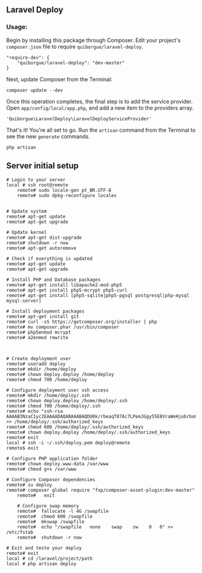 ## Laravel Deploy

### Usage:

Begin by installing this package through Composer. Edit your project's `composer.json` file to require `quiborgue/laravel-deploy`.

    "require-dev": {
        "quiborgue/laravel-deploy": "dev-master"
    }

Next, update Composer from the Terminal:

    composer update --dev

Once this operation completes, the final step is to add the service provider. Open `app/config/local/app.php`, and add a new item to the providers array.

    'Quiborgue\LaravelDeploy\LaravelDeployServiceProvider'

That's it! You're all set to go. Run the `artisan` command from the Terminal to see the new `generate` commands.

    php artisan


## Server initial setup
	# Login to your server
	local # ssh root@remote
        remote# sudo locale-gen pt_BR.UTF-8
        remote# sudo dpkg-reconfigure locales


	# Update system
	remote# apt-get update
	remote#	apt-get upgrade
	
	# Update kernel
	remote#	apt-get dist-upgrade
	remote#	shutdown -r now
	remote#	apt-get autoremove
	
	# Check if everything is updated
	remote#	apt-get update
	remote#	apt-get upgrade
	
	# Install PHP and Database packages
	remote#	apt-get install libapache2-mod-php5
	remote#	apt-get install php5-mcrypt php5-curl
	remote#	apt-get install [php5-sqlite|php5-pgsql postgresql|php-mysql mysql-server]
	
	# Install deployment packages
	remote# apt-get install git
	remote# curl -sS https://getcomposer.org/installer | php
	remote# mv composer.phar /usr/bin/composer
	remote# php5enmod mcrypt
	remote# a2enmod rewrite
	
	
	
	# Create deployment user
	remote#	useradd deploy
	remote#	mkdir /home/deploy
	remote#	chown deploy.deploy /home/deploy
	remote#	chmod 700 /home/deploy

	# Configure deployment user ssh access
	remote#	mkdir /home/deploy/.ssh
	remote#	chown deploy.deploy /home/deploy/.ssh
	remote#	chmod 700 /home/deploy/.ssh
	remote#	echo "ssh-rsa AAAAB3NzaC1yc2EAAAADAQABAAABAQDU0k/rbeaqT87Ac7LPemJGgy55E8VraWeHjobrboUR6tPutqwqykGg3aND5jRMttbBXO2HJYjD7TocHRKVdMX5LFx34mI4MDMaFTHZ1nzyfKbZ0YdjYGafSzXBjC/kKZYCQNTaTjkQ54Y4ouGVs48xvW1h7FJF8lg474FY3xfhpo9WasJI6GyWIJbLPJyRz/VN7PqN+s2ruQdowvMsHCAFbv4SKdXXbFvThVaYPqGc9vH574IWS1ZOekRnqhjs0PUAFsPtN+T5hTUPkB0cQ+MJzjN9AZnX5G0zXoeM2u+WwQwyKT2bqht92ePOjF+pNNAeiWZPd2bM6wRwstoCvnS7" >> /home/deploy/.ssh/authorized_keys
	remote#	chmod 600 /home/deploy/.ssh/authorized_keys
	remote#	chown deploy.deploy /home/deploy/.ssh/authorized_keys
	remote#	exit
	local # ssh -i ~/.ssh/deploy.pem deploy@remote
	remote$ exit

	# Configure PHP application folder
	remote#	chown deploy.www-data /var/www
	remote#	chmod g+s /var/www

	# Configure Composer dependencies
	remote#	su deploy
	remote#	composer global require "fxp/composer-asset-plugin:dev-master"
        remote#   exit

        # Configure swap memory
        remote#  fallocate -l 4G /swapfile
        remote#  chmod 600 /swapfile
        remote#  mkswap /swapfile
        remote#  echo "/swapfile   none    swap    sw    0   0" >> /etc/fstab
        remote#  shutdown -r now

	# Exit and teste your deploy
	remote# exit
	local # cd /laravel/project/path
	local # php artisan deploy
